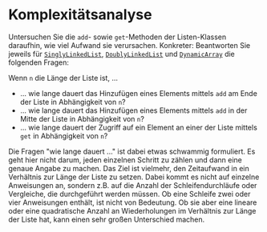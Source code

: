 # Komplexitätsanalyse

Untersuchen Sie die `add`- sowie `get`-Methoden der Listen-Klassen daraufhin, wie viel Aufwand sie verursachen.
Konkreter: Beantworten Sie jeweils für
[`SinglyLinkedList`](../examples/src/main/java/de/reinerh/courses/java/lists/linkedlists/SinglyLinkedList.java),
[`DoublyLinkedList`](../examples/src/main/java/de/reinerh/courses/java/lists/linkedlists/DoublyLinkedList.java) und
[`DynamicArray`](../examples/src/main/java/de/reinerh/courses/java/lists/dynarrays/DynamicArray.java)
die folgenden Fragen:

Wenn `n` die Länge der Liste ist, ...

* ... wie lange dauert das Hinzufügen eines Elements mittels `add` am Ende der Liste in Abhängigkeit von `n`?
* ... wie lange dauert das Hinzufügen eines Elements mittels `add` in der Mitte der Liste in Abhängigkeit von `n`?
* ... wie lange dauert der Zugriff auf ein Element an einer der Liste mittels `get` in Abhängigkeit von `n`?

Die Fragen "wie lange dauert ..." ist dabei etwas schwammig formuliert.
Es geht hier nicht darum, jeden einzelnen Schritt zu zählen und dann eine genaue Angabe zu machen.
Das Ziel ist vielmehr, den Zeitaufwand in ein Verhältnis zur Länge der Liste zu setzen.
Dabei kommt es nicht auf einzelne Anweisungen an, sondern z.B. auf die Anzahl der Schleifendurchläufe oder Vergleiche,
die durchgeführt werden müssen.
Ob eine Schleife zwei oder vier Anweisungen enthält, ist nicht von Bedeutung.
Ob sie aber eine lineare oder eine quadratische Anzahl an Wiederholungen im Verhältnis zur Länge der Liste hat,
kann einen sehr großen Unterschied machen.
